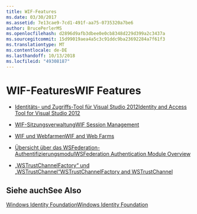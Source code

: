 ```yaml
---
title: WIF-Features
ms.date: 03/30/2017
ms.assetid: 7e13cae9-7cd1-491f-aa75-0735320a7be6
author: BrucePerlerMS
ms.openlocfilehash: d2896d9afb3dbee0e0cb8348d229d399a2c3437a
ms.sourcegitcommit: 15d99019aea4a5c3c91ddc9ba23692284a7f61f3
ms.translationtype: MT
ms.contentlocale: de-DE
ms.lasthandoff: 10/13/2018
ms.locfileid: "49308187"
---
```

# <a name="wif-features"></a><span data-ttu-id="80d68-102">WIF-Features</span><span class="sxs-lookup"><span data-stu-id="80d68-102">WIF Features</span></span>
-   [<span data-ttu-id="80d68-103">Identitäts- und Zugriffs-Tool für Visual Studio 2012</span><span class="sxs-lookup"><span data-stu-id="80d68-103">Identity and Access Tool for Visual Studio 2012</span></span>](../../../docs/framework/security/identity-and-access-tool-for-vs.md)  
  
-   [<span data-ttu-id="80d68-104">WIF-Sitzungsverwaltung</span><span class="sxs-lookup"><span data-stu-id="80d68-104">WIF Session Management</span></span>](../../../docs/framework/security/wif-session-management.md)  
  
-   [<span data-ttu-id="80d68-105">WIF und Webfarmen</span><span class="sxs-lookup"><span data-stu-id="80d68-105">WIF and Web Farms</span></span>](../../../docs/framework/security/wif-and-web-farms.md)  
  
-   [<span data-ttu-id="80d68-106">Übersicht über das WSFederation-Authentifizierungsmodul</span><span class="sxs-lookup"><span data-stu-id="80d68-106">WSFederation Authentication Module Overview</span></span>](../../../docs/framework/security/wsfederation-authentication-module-overview.md)  
  
-   [<span data-ttu-id="80d68-107">„WSTrustChannelFactory“ und „WSTrustChannel“</span><span class="sxs-lookup"><span data-stu-id="80d68-107">WSTrustChannelFactory and WSTrustChannel</span></span>](../../../docs/framework/security/wstrustchannelfactory-and-wstrustchannel.md)  
  
## <a name="see-also"></a><span data-ttu-id="80d68-108">Siehe auch</span><span class="sxs-lookup"><span data-stu-id="80d68-108">See Also</span></span>  
 [<span data-ttu-id="80d68-109">Windows Identity Foundation</span><span class="sxs-lookup"><span data-stu-id="80d68-109">Windows Identity Foundation</span></span>](../../../docs/framework/security/index.md)
